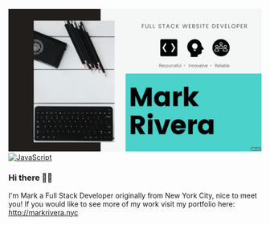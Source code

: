 ![website](gif.gif)
[![JavaScript](https://img.shields.io/badge/-JavaScript-black?style=flat&logo=javascript&link=https://github.com/MarkRivera)](https://github.com/MarkRivera) 


### Hi there 👋🏽
I'm Mark a Full Stack Developer originally from New York City, nice to meet you! If you would like to see more of my work visit my portfolio here: http://markrivera.nyc

<!--
**MarkRivera/MarkRivera** is a ✨ _special_ ✨ repository because its `README.md` (this file) appears on your GitHub profile.

Here are some ideas to get you started:

- 🌱 I’m currently learning how to make a game engine from scratch
- 📫 How to reach me: Mrivera1991@gmail.com

### 👨‍💻 Languages and Tools

<br />

[![HTML5](https://img.shields.io/badge/-HTML5-E34F26?style=flat&logo=html5&logoColor=white&link=https://github.com/MarkRivera)](https://github.com/MarkRivera) 
[![CSS3](https://img.shields.io/badge/-CSS3-1572B6?style=flat&logo=css3&link=https://github.com/MarkRivera)](https://github.com/MarkRivera) 
[![Bootstrap](https://img.shields.io/badge/-Bootstrap-563D7C?style=flat&logo=bootstrap&link=https://github.com/MarkRivera)](https://github.com/MarkRivera) 

[![React](https://img.shields.io/badge/-React-black?style=flat&logo=react&link=https://github.com/MarkRivera)](https://github.com/MarkRivera) 
[![Heroku](https://img.shields.io/badge/-Heroku-gray?style=flat&logo=heroku&link=https://github.com/MarkRivera)](https://github.com/MarkRivera) 
[![JQuery](https://img.shields.io/badge/-JQuery-blue?style=flat&logo=jquery&link=https://github.com/MarkRivera)](https://github.com/MarkRivera) 

[![Nodejs](https://img.shields.io/badge/-Nodejs-green?style=flat&logo=Node.js&link=https://github.com/MarkRivera)](https://github.com/MarkRivera) 
[![JSON](https://img.shields.io/badge/-json-02569B?style=flat&logo=json&link=https://github.com/MarkRivera)](https://github.com/MarkRivera)

[![MySQL](https://img.shields.io/badge/-MySQL-black?style=flat&logo=mysql&link=https://github.com/MarkRivera)](https://github.com/MarkRivera)
[![Git](https://img.shields.io/badge/-Git-black?style=flat&logo=git&link=https://github.com/MarkRivera)](https://github.com/MarkRivera) 
[![Bitbucket](https://img.shields.io/badge/-Bitbucket-blue?style=flat&logo=bitbucket&link=https://github.com/MarkRivera)](https://github.com/MarkRivera)
[![MongoDB](https://img.shields.io/badge/-MongoDB-FCA121?style=flat&logo=mongodb&link=https://github.com/MarkRivera)](https://gitlab.com/MarkRivera) 

<!--
<a href="https://twitter.com/dhanani_brijesh">
  <img align="left" alt="Brijesh Dhanani | Twitter" width="22px" src="https://cdn.jsdelivr.net/npm/simple-icons@v3/icons/twitter.svg" />
</a>
<a href="https://www.linkedin.com/in/brijesh-dhanani-8a2061141">
  <img align="left" alt="Brijesh Dhanani" width="22px" src="https://cdn.jsdelivr.net/npm/simple-icons@v3/icons/linkedin.svg" />
</a>
<a href="https://www.facebook.com/people/Brijesh-Dhanani/100010798357963">
  <img align="left" alt="Brijesh Dhanani" width="22px" src="https://cdn.jsdelivr.net/npm/simple-icons@v3/icons/facebook.svg" />
</a>
<a href="https://www.instagram.com/singer_brijesh_dhanani">
  <img align="left" alt="Brijesh Dhanani" width="22px" src="https://cdn.jsdelivr.net/npm/simple-icons@v3/icons/instagram.svg" />
</a>
<br />
<br />

  <img align="right" alt="GIF" src="https://media.giphy.com/media/836HiJc7pgzy8iNXCn/giphy.gif" />
